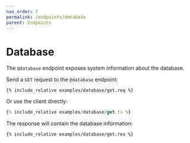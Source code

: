 ```yaml
---
nav_order: 7
permalink: /endpoints/database
parent: Endpoints
---
```


# Database

The `@database` endpoint exposes system information about the database.

Send a `GET` request to the `@database` endpoint:

```http
{% include_relative examples/database/get.req %}
```

Or use the client directly:

```ts
{% include_relative examples/database/get.ts %}
```

The response will contain the database information:

```http
{% include_relative examples/database/get.res %}
```
